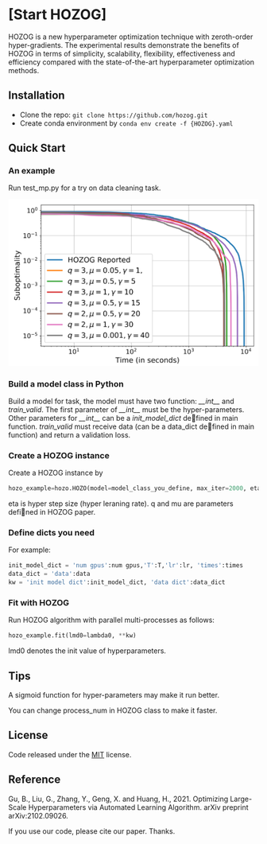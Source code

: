 # [Start HOZOG]

HOZOG is a new hyperparameter optimization technique  with zeroth-order hyper-gradients. The experimental results demonstrate the benefits of  HOZOG in terms of simplicity, scalability, flexibility, effectiveness and efficiency compared with the state-of-the-art hyperparameter optimization methods.

## Installation

- Clone the repo: `git clone https://github.com/hozog.git`
- Create conda environment by `conda env create -f {HOZOG}.yaml`

## Quick Start

### An example

Run test_mp.py for a try on data cleaning task.

![alt text](https://github.com/jsgubin/HOZOG/blob/main/HOZO/results/results.png)

### Build a model class in Python

Build a model for task, the model must have two function: *\_\_int\_\_* and *train_valid*. The first parameter of *\_\_int\_\_* must be the hyper-parameters. Other parameters for *\_\_int\_\_* can be a *init_model_dict* defined in main function. *train_valid* must receive data (can be a data_dict defined in main function) and return a validation loss.

### Create a HOZOG instance

Create a HOZOG instance by 

```python
hozo_example=hozo.HOZO(model=model_class_you_define, max_iter=2000, eta=40, q=5, mu=1e-3). 
```

eta is hyper step size (hyper leraning rate). q and mu are parameters defined in HOZOG paper.

### Define dicts you need

For example:

```python
init_model_dict = 'num gpus':num gpus,'T':T,'lr':lr, 'times':times
data_dict = 'data':data
kw = 'init model dict':init_model_dict, 'data dict':data_dict
```

### Fit with HOZOG

Run HOZOG algorithm with parallel multi-processes as follows:

```python
hozo_example.fit(lmd0=lambda0, **kw) 
```

lmd0 denotes the init value of hyperparameters.

## Tips

A sigmoid function for hyper-parameters may make it run better.

You can change process_num in HOZOG class to make it faster.

## License

Code released under the [MIT](https://github.com/) license.

## Reference
Gu, B., Liu, G., Zhang, Y., Geng, X. and Huang, H., 2021. Optimizing Large-Scale Hyperparameters via Automated Learning Algorithm. arXiv preprint arXiv:2102.09026.

If you use our code, please cite our paper. Thanks.
